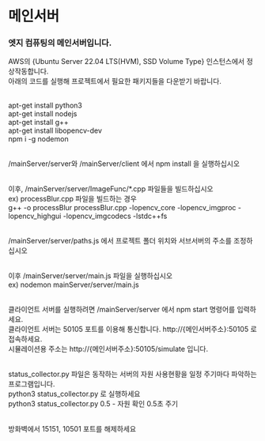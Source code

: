 <h1>메인서버</h1>
<h3>엣지 컴퓨팅의 메인서버입니다.</h3>

AWS의 {Ubuntu Server 22.04 LTS(HVM), SSD Volume Type} 인스턴스에서 정상작동합니다.</br>
아래의 코드를 실행해 프로젝트에서 필요한 패키지들을 다운받기 바랍니다.</br></br>

apt-get install python3</br>
apt-get install nodejs</br>
apt-get install g++</br>
apt-get install libopencv-dev</br>
npm i -g nodemon</br></br>

/mainServer/server와 /mainServer/client 에서 npm install 을 실행하십시오</br></br>

이후, /mainServer/server/ImageFunc/\*.cpp 파일들을 빌드하십시오</br>
ex) processBlur.cpp 파일을 빌드하는 경우</br>
g++ -o processBlur processBlur.cpp -lopencv_core -lopencv_imgproc -lopencv_highgui -lopencv_imgcodecs -lstdc++fs</br></br>

/mainServer/server/paths.js 에서 프로젝트 폴더 위치와 서브서버의 주소를 조정하십시오</br></br>

이후 /mainServer/server/main.js 파일을 실행하십시오</br>
ex) nodemon mainServer/server/main.js</br></br>

클라이언트 서버를 실행하려면 /mainServer/server 에서 npm start 명령어를 입력하세요.</br>
클라이언트 서버는 50105 포트를 이용해 통신합니다. http://{메인서버주소}:50105 로 접속하세요.</br>
시뮬레이션용 주소는 http://{메인서버주소}:50105/simulate 입니다.</br></br>


status_collector.py 파일은 동작하는 서버의 자원 사용현황을 일정 주기마다 파악하는 프로그램입니다.</br>
python3 status_collector.py 로 실행하세요</br>
python3 status_collector.py 0.5 - 자원 확인 0.5초 주기</br></br>

방화벽에서 15151, 10501 포트를 해제하세요</br></br>
